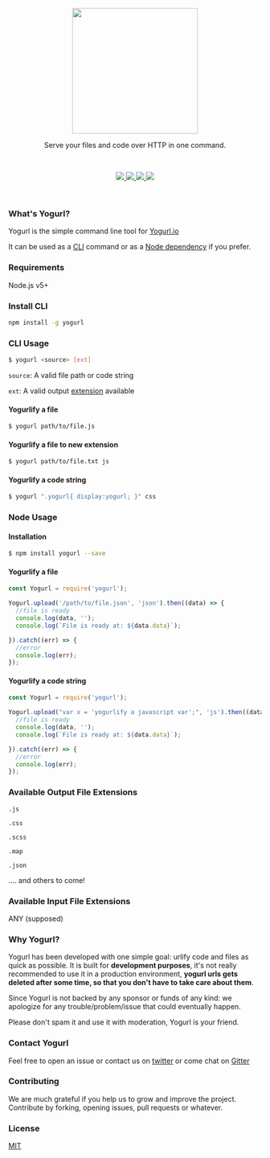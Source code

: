 <p align="center">
  <a href="http://yogurl.io">
    <img width="250" src="http://i.imgur.com/i2aenJ7.png">
  </a>
  <p align="center">Serve your files and code over HTTP in one command.</p>
</p>

</br>
<p align="center" style="text-align:center">

<a href="https://www.npmjs.com/package/yogurl" target="_blank">
<img src="https://img.shields.io/npm/v/yogurl.svg"/>
</a>
<a href="http://github.com/720kb/yogurl/blob/master/LICENSE.md" target="_blank">
<img src="https://img.shields.io/dub/l/vibe-d.svg"/>
</a>
<a href="//yogurl.io">
<img src="https://img.shields.io/website-up-down-blue-grey/http/shields.io.svg?maxAge=2592000"/>
</a>
<a href="https://gitter.im/720kb/yogurl" target="_blank">
<img src="https://img.shields.io/gitter/room/yogurl/yogurl.js.svg"/>
</a>
</p>

</br>

### What's Yogurl?

Yogurl is the simple command line tool for [Yogurl.io](https://yogurl.io)

It can be used as a [CLI](#install-cli) command or as a [Node dependency](#node-usage) if you prefer.

### Requirements

Node.js v5+

### Install CLI

```bash
npm install -g yogurl
```

### CLI Usage

```bash
$ yogurl <source> [ext]
```

```source```: A valid file path or code string

```ext```: A valid output [extension](#available-output-file-extensions) available

#### Yogurlify a file

```bash
$ yogurl path/to/file.js
```

#### Yogurlify a file to new extension

```bash
$ yogurl path/to/file.txt js
```

#### Yogurlify a code string

```bash
$ yogurl ".yogurl{ display:yogurl; }" css
```

### Node Usage

#### Installation

```bash
$ npm install yogurl --save
```

#### Yogurlify a file

```javascript
const Yogurl = require('yogurl');

Yogurl.upload('/path/to/file.json', 'json').then((data) => {
  //file is ready
  console.log(data, '');
  console.log(`File is ready at: ${data.data}`);

}).catch((err) => {
  //error
  console.log(err);
});
```

#### Yogurlify a code string

```javascript
const Yogurl = require('yogurl');

Yogurl.upload("var x = 'yogurlify a javascript var';", 'js').then((data) => {
  //file is ready
  console.log(data, '');
  console.log(`File is ready at: ${data.data}`);

}).catch((err) => {
  //error
  console.log(err);
});
```

### Available Output File Extensions
`.js`

`.css`

`.scss`

`.map`

`.json`

.... and others to come!

### Available Input File Extensions

ANY (supposed)

### Why Yogurl?

Yogurl has been developed with one simple goal: urlify code and files as quick as possible.
It is built for **development purposes**, it's not really recommended to use it in a production environment, **yogurl urls gets deleted after some time, so that you don't have to take care about them**.

Since Yogurl is not backed by any sponsor or funds of any kind: we apologize for any trouble/problem/issue that could eventually happen.

Please don't spam it and use it with moderation, Yogurl is your friend.

### Contact Yogurl

Feel free to open an issue or contact us on [twitter](http://twitter.com/720kb_) or come chat on [Gitter](https://gitter.im/720kb/yogurl/)

### Contributing

We are much grateful if you help us to grow and improve the project.
Contribute by forking, opening issues, pull requests or whatever.

### License

[MIT](http://github.com/720kb/yogurl/blob/master/LICENSE.md)
